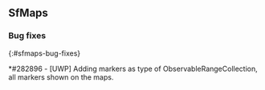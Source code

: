 ## SfMaps

### Bug fixes
{:#sfmaps-bug-fixes}

*\#282896 - [UWP] Adding markers as type of ObservableRangeCollection, all markers shown on the maps.


